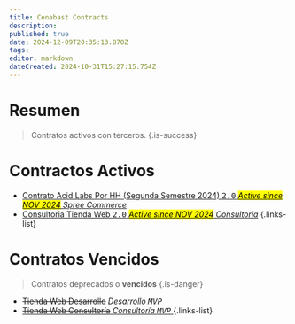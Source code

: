 ```yaml
---
title: Cenabast Contracts
description: 
published: true
date: 2024-12-09T20:35:13.870Z
tags: 
editor: markdown
dateCreated: 2024-10-31T15:27:15.754Z
---
```


# Resumen
> Contratos activos con terceros.
{.is-success}

# Contractos Activos

- [Contrato Acid Labs Por HH (Segunda Semestre 2024) <kbd>2.0</kbd> *<mark>Active since NOV 2024</mark> Spree Commerce*](web-store-development)
- [Consultoria Tienda Web <kbd>2.0</kbd> *<mark>Active since NOV 2024</mark> Consultoria*](consultoria-tienda-web-20)
{.links-list}

# Contratos Vencidos

> Contratos deprecados o **vencidos**
{.is-danger}

- [~~Tienda Web Desarrollo~~ *Desarrollo <kbd>MVP</kbd>*](/projects/tienda-web-intro/tienda-web-mvp-project/mvp1-contract)
- [~~Tienda Web Consultoría~~ *Consultoría <kbd>MVP</kbd>* ](contrato-tienda-web-consultoria)
{.links-list}